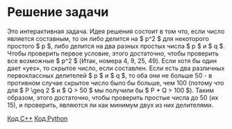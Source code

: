 <h1> Решение задачи </h1>

Это интерактивная задача. 
Идея решения состоит в том что, если число является составным, то он либо делится на $ p^2 $ для некоторого простого $ p $, либо делится на два разных простых числа $ p $ и $ q $. Чтобы проверить первое условие, этого достаточно, чтобы проверить все возможные $ p^2 $ (Итак, номера 4, 9, 25, 49). Если хотя бы один дает «yes», то скрытое число, если составлен. Если есть два различных первоклассных делителей $ p $ и $ q $, то оба они не больше 50 - в противном случае скрытое число было бы больше, чем 100 (потому что для $ P \geq 2 $ и $ Q > 50 $ мы получили бы $ P * Q > 100 $). Таким образом, этого достаточно, чтобы проверить простые числа до 50 (их 15), и проверить, являются ли как минимум двух из них делителями.

[Код С++](Solution_I.cpp)
[Код Python](Solution_I.py)